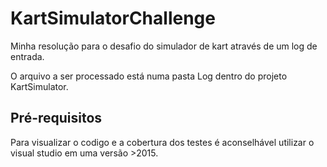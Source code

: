 # KartSimulatorChallenge
Minha resolução para o desafio do simulador de kart através de um log de entrada.

O arquivo a ser processado está numa pasta Log dentro do projeto KartSimulator.


## Pré-requisitos

Para visualizar o codigo e a cobertura dos testes é aconselhável utilizar o visual studio em uma versão >2015.



